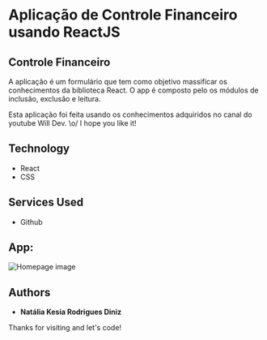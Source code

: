 
# Aplicação de Controle Financeiro usando ReactJS


##  Controle Financeiro
A aplicação é um formulário que tem como objetivo massificar os conhecimentos da biblioteca React.
O app é composto pelo os módulos de inclusão, exclusão e leitura.

Esta aplicação foi feita usando os conhecimentos adquiridos no canal do youtube Will Dev.
\o/ 
I hope you like it!


## Technology 

* React
* CSS

## Services Used

* Github


## App:


![Homepage image](https://media2.giphy.com/media/8cpg7BPGvUhv9nRAYk/giphy.gif?cid=790b761117df5addea4450e75a70bd747c4bcabd43ed12ae&rid=giphy.gif&ct=g)

  ## Authors

  * **Natália Kesia Rodrigues Diniz** 

 Thanks for visiting and let's code!

